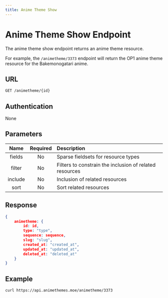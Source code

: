 ```yaml
---
title: Anime Theme Show
---
```


# Anime Theme Show Endpoint

The anime theme show endpoint returns an anime theme resource.

For example, the `/animetheme/3373` endpoint will return the OP1 anime theme resource for the Bakemonogatari anime.

## URL

```sh
GET /animetheme/{id}
```

## Authentication

None

## Parameters

| Name    | Required | Description                                             |
| :-----: | :------: | :------------------------------------------------------ |
| fields  | No       | Sparse fieldsets for resource types                     |
| filter  | No       | Filters to constrain the inclusion of related resources |
| include | No       | Inclusion of related resources                          |
| sort    | No       | Sort related resources                                  |

## Response

```json
{
    animetheme: {
        id: id,
        type: "type",
        sequence: sequence,
        slug: "slug",
        created_at: "created_at",
        updated_at: "updated_at",
        deleted_at: "deleted_at"
    }
}
```

## Example

```bash
curl https://api.animethemes.moe/animetheme/3373
```
